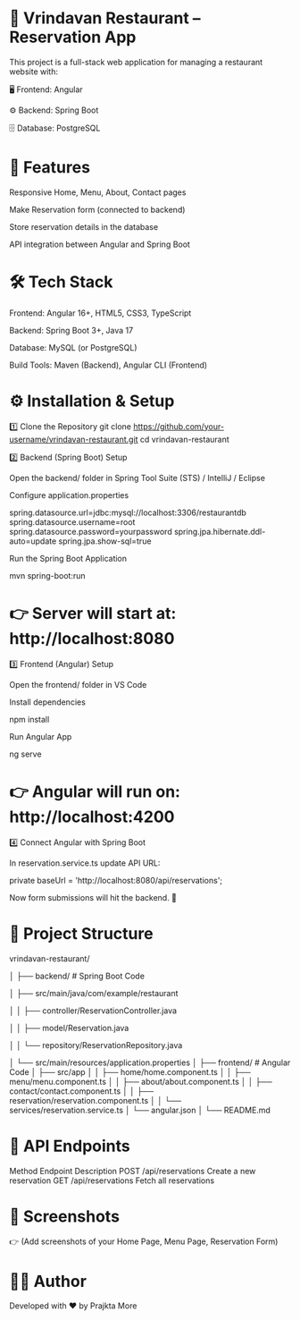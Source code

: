 # 🍴 Vrindavan Restaurant – Reservation App

This project is a full-stack web application for managing a restaurant website with:

🖥️ Frontend: Angular

⚙️ Backend: Spring Boot

🗄️ Database: PostgreSQL

# 🚀 Features

Responsive Home, Menu, About, Contact pages

Make Reservation form (connected to backend)

Store reservation details in the database

API integration between Angular and Spring Boot

# 🛠️ Tech Stack

Frontend: Angular 16+, HTML5, CSS3, TypeScript

Backend: Spring Boot 3+, Java 17

Database: MySQL (or PostgreSQL)

Build Tools: Maven (Backend), Angular CLI (Frontend)

# ⚙️ Installation & Setup
1️⃣ Clone the Repository
git clone https://github.com/your-username/vrindavan-restaurant.git
cd vrindavan-restaurant

2️⃣ Backend (Spring Boot) Setup

Open the backend/ folder in Spring Tool Suite (STS) / IntelliJ / Eclipse

Configure application.properties

spring.datasource.url=jdbc:mysql://localhost:3306/restaurantdb
spring.datasource.username=root
spring.datasource.password=yourpassword
spring.jpa.hibernate.ddl-auto=update
spring.jpa.show-sql=true


Run the Spring Boot Application

mvn spring-boot:run


# 👉 Server will start at: http://localhost:8080

3️⃣ Frontend (Angular) Setup

Open the frontend/ folder in VS Code

Install dependencies

npm install


Run Angular App

ng serve


# 👉 Angular will run on: http://localhost:4200

4️⃣ Connect Angular with Spring Boot

In reservation.service.ts update API URL:

private baseUrl = 'http://localhost:8080/api/reservations';


Now form submissions will hit the backend. 🎉

# 📂 Project Structure
vrindavan-restaurant/

│
├── backend/         # Spring Boot Code

│   ├── src/main/java/com/example/restaurant

│   │   ├── controller/ReservationController.java

│   │   ├── model/Reservation.java

│   │   └── repository/ReservationRepository.java

│   └── src/main/resources/application.properties
│
├── frontend/                # Angular Code
│   ├── src/app
│   │   ├── home/home.component.ts
│   │   ├── menu/menu.component.ts
│   │   ├── about/about.component.ts
│   │   ├── contact/contact.component.ts
│   │   ├── reservation/reservation.component.ts
│   │   └── services/reservation.service.ts
│   └── angular.json
│
└── README.md

# 📌 API Endpoints
Method	Endpoint	Description
POST	/api/reservations	Create a new reservation
GET	/api/reservations	Fetch all reservations
# 📸 Screenshots

👉 (Add screenshots of your Home Page, Menu Page, Reservation Form)

# 👨‍💻 Author

Developed with ❤️ by Prajkta More


